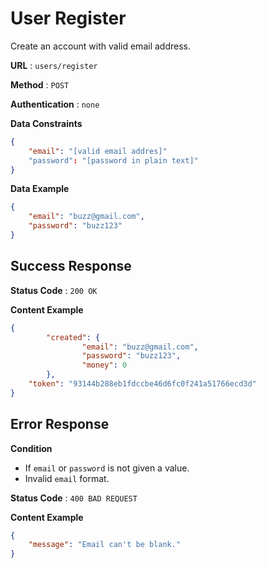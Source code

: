# User Register

Create an account with valid email address.

**URL** : `users/register`

**Method** : `POST`

**Authentication** : `none`

**Data Constraints** 

```json
{
    "email": "[valid email addres]"
    "password": "[password in plain text]"
}
```

**Data Example**

```json
{
    "email": "buzz@gmail.com",
    "password": "buzz123"
}
```

## Success Response

**Status Code** : `200 OK`

**Content Example**

```json
{
		"created": {
				"email": "buzz@gmail.com",
				"password": "buzz123",
				"money": 0
		},
    "token": "93144b288eb1fdccbe46d6fc0f241a51766ecd3d"
}
```



## Error Response

**Condition** 

* If `email` or `password` is not given a value.
* Invalid `email` format.

**Status Code** : `400 BAD REQUEST`

**Content Example**

```json
{
    "message": "Email can't be blank."
}
```

